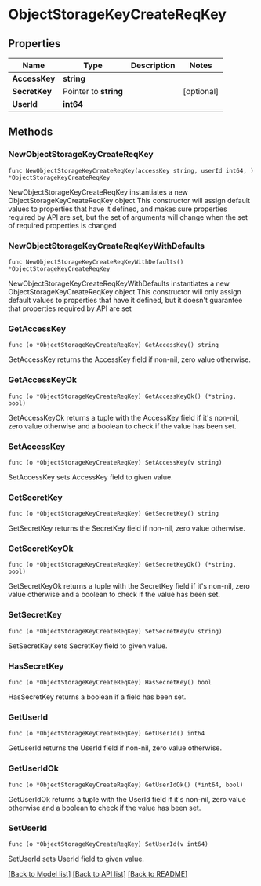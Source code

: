 # ObjectStorageKeyCreateReqKey

## Properties

Name | Type | Description | Notes
------------ | ------------- | ------------- | -------------
**AccessKey** | **string** |  | 
**SecretKey** | Pointer to **string** |  | [optional] 
**UserId** | **int64** |  | 

## Methods

### NewObjectStorageKeyCreateReqKey

`func NewObjectStorageKeyCreateReqKey(accessKey string, userId int64, ) *ObjectStorageKeyCreateReqKey`

NewObjectStorageKeyCreateReqKey instantiates a new ObjectStorageKeyCreateReqKey object
This constructor will assign default values to properties that have it defined,
and makes sure properties required by API are set, but the set of arguments
will change when the set of required properties is changed

### NewObjectStorageKeyCreateReqKeyWithDefaults

`func NewObjectStorageKeyCreateReqKeyWithDefaults() *ObjectStorageKeyCreateReqKey`

NewObjectStorageKeyCreateReqKeyWithDefaults instantiates a new ObjectStorageKeyCreateReqKey object
This constructor will only assign default values to properties that have it defined,
but it doesn't guarantee that properties required by API are set

### GetAccessKey

`func (o *ObjectStorageKeyCreateReqKey) GetAccessKey() string`

GetAccessKey returns the AccessKey field if non-nil, zero value otherwise.

### GetAccessKeyOk

`func (o *ObjectStorageKeyCreateReqKey) GetAccessKeyOk() (*string, bool)`

GetAccessKeyOk returns a tuple with the AccessKey field if it's non-nil, zero value otherwise
and a boolean to check if the value has been set.

### SetAccessKey

`func (o *ObjectStorageKeyCreateReqKey) SetAccessKey(v string)`

SetAccessKey sets AccessKey field to given value.


### GetSecretKey

`func (o *ObjectStorageKeyCreateReqKey) GetSecretKey() string`

GetSecretKey returns the SecretKey field if non-nil, zero value otherwise.

### GetSecretKeyOk

`func (o *ObjectStorageKeyCreateReqKey) GetSecretKeyOk() (*string, bool)`

GetSecretKeyOk returns a tuple with the SecretKey field if it's non-nil, zero value otherwise
and a boolean to check if the value has been set.

### SetSecretKey

`func (o *ObjectStorageKeyCreateReqKey) SetSecretKey(v string)`

SetSecretKey sets SecretKey field to given value.

### HasSecretKey

`func (o *ObjectStorageKeyCreateReqKey) HasSecretKey() bool`

HasSecretKey returns a boolean if a field has been set.

### GetUserId

`func (o *ObjectStorageKeyCreateReqKey) GetUserId() int64`

GetUserId returns the UserId field if non-nil, zero value otherwise.

### GetUserIdOk

`func (o *ObjectStorageKeyCreateReqKey) GetUserIdOk() (*int64, bool)`

GetUserIdOk returns a tuple with the UserId field if it's non-nil, zero value otherwise
and a boolean to check if the value has been set.

### SetUserId

`func (o *ObjectStorageKeyCreateReqKey) SetUserId(v int64)`

SetUserId sets UserId field to given value.



[[Back to Model list]](../README.md#documentation-for-models) [[Back to API list]](../README.md#documentation-for-api-endpoints) [[Back to README]](../README.md)


